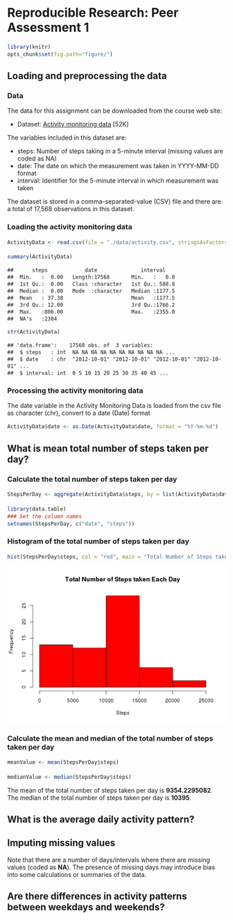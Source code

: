 # Reproducible Research: Peer Assessment 1
 

```r
library(knitr)
opts_chunk$set(fig.path="figure/")
```
 
## Loading and preprocessing the data

### Data

The data for this assignment can be downloaded from the course web site:

* Dataset: [Activity monitoring data][1] [52K]

The variables included in this dataset are:

* steps: Number of steps taking in a 5-minute interval (missing values are coded as NA)  
* date: The date on which the measurement was taken in YYYY-MM-DD format  
* interval: Identifier for the 5-minute interval in which measurement was taken  

The dataset is stored in a comma-separated-value (CSV) file and there are a total of 17,568 observations in this dataset.

### Loading the activity monitoring data


```r
ActivityData <- read.csv(file = "./data/activity.csv", stringsAsFactors = FALSE)

summary(ActivityData)
```

```
##      steps            date              interval     
##  Min.   :  0.00   Length:17568       Min.   :   0.0  
##  1st Qu.:  0.00   Class :character   1st Qu.: 588.8  
##  Median :  0.00   Mode  :character   Median :1177.5  
##  Mean   : 37.38                      Mean   :1177.5  
##  3rd Qu.: 12.00                      3rd Qu.:1766.2  
##  Max.   :806.00                      Max.   :2355.0  
##  NA's   :2304
```

```r
str(ActivityData)
```

```
## 'data.frame':	17568 obs. of  3 variables:
##  $ steps   : int  NA NA NA NA NA NA NA NA NA NA ...
##  $ date    : chr  "2012-10-01" "2012-10-01" "2012-10-01" "2012-10-01" ...
##  $ interval: int  0 5 10 15 20 25 30 35 40 45 ...
```

### Processing the activity monitoring data

The date variable in the Activity Monitoring Data is loaded from the csv file as character (chr), convert to a date (Date) format


```r
ActivityData$date <- as.Date(ActivityData$date, format = "%Y-%m-%d")
```


## What is mean total number of steps taken per day?

### Calculate the total number of steps taken per day


```r
StepsPerDay <- aggregate(ActivityData$steps, by = list(ActivityData$date), FUN = sum, na.rm = TRUE)

library(data.table)
### Set the column names
setnames(StepsPerDay, c("date", "steps"))
```

### Histogram of the total number of steps taken per day


```r
hist(StepsPerDay$steps, col = "red", main = "Total Number of Steps taken Each Day", xlab = "Steps")
```

![](figure/Histogram-1.png) 

### Calculate the mean and median of the total number of steps taken per day

```r
meanValue <- mean(StepsPerDay$steps)

medianValue <- median(StepsPerDay$steps)
```

The mean of the total number of steps taken per day is **9354.2295082**.  
The median of the total number of steps taken per day is **10395**.

## What is the average daily activity pattern?





## Imputing missing values

Note that there are a number of days/intervals where there are missing values (coded as **NA**). The presence of missing days may introduce bias into some calculations or summaries of the data.




## Are there differences in activity patterns between weekdays and weekends?

[1]: https://d396qusza40orc.cloudfront.net/repdata/data/activity.zip "Activity Monitoring Data"
